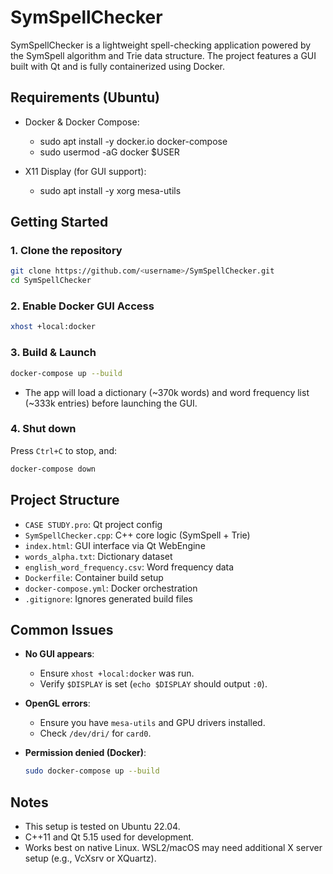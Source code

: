 # SymSpellChecker

SymSpellChecker is a lightweight spell-checking application powered by the SymSpell algorithm and Trie data structure. The project features a GUI built with Qt and is fully containerized using Docker.

## Requirements (Ubuntu)

- Docker & Docker Compose:
  - sudo apt install -y docker.io docker-compose
  - sudo usermod -aG docker $USER

- X11 Display (for GUI support):
  - sudo apt install -y xorg mesa-utils

## Getting Started

### 1. Clone the repository
```bash
git clone https://github.com/<username>/SymSpellChecker.git
cd SymSpellChecker
```

### 2. Enable Docker GUI Access
```bash
xhost +local:docker
```

### 3. Build & Launch
```bash
docker-compose up --build
```
- The app will load a dictionary (~370k words) and word frequency list (~333k entries) before launching the GUI.

### 4. Shut down
Press `Ctrl+C` to stop, and:
```bash
docker-compose down
```

## Project Structure

- `CASE STUDY.pro`: Qt project config
- `SymSpellChecker.cpp`: C++ core logic (SymSpell + Trie)
- `index.html`: GUI interface via Qt WebEngine
- `words_alpha.txt`: Dictionary dataset
- `english_word_frequency.csv`: Word frequency data
- `Dockerfile`: Container build setup
- `docker-compose.yml`: Docker orchestration
- `.gitignore`: Ignores generated build files

## Common Issues

- **No GUI appears**:
  - Ensure `xhost +local:docker` was run.
  - Verify `$DISPLAY` is set (`echo $DISPLAY` should output `:0`).

- **OpenGL errors**:
  - Ensure you have `mesa-utils` and GPU drivers installed.
  - Check `/dev/dri/` for `card0`.

- **Permission denied (Docker)**:
  ```bash
  sudo docker-compose up --build
  ```

## Notes
- This setup is tested on Ubuntu 22.04.
- C++11 and Qt 5.15 used for development.
- Works best on native Linux. WSL2/macOS may need additional X server setup (e.g., VcXsrv or XQuartz).
